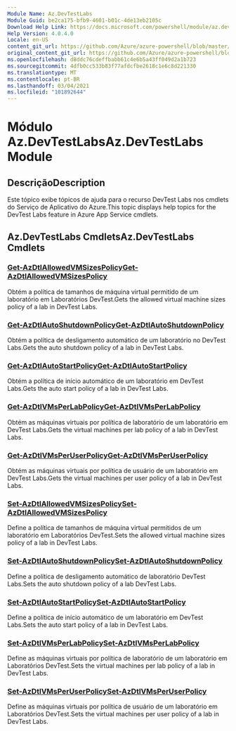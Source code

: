 ```yaml
---
Module Name: Az.DevTestLabs
Module Guid: be2ca175-bfb9-4601-b01c-4de13eb2105c
Download Help Link: https://docs.microsoft.com/powershell/module/az.devtestlabs
Help Version: 4.0.4.0
Locale: en-US
content_git_url: https://github.com/Azure/azure-powershell/blob/master/src/DevTestLabs/DevTestLabs/help/Az.DevTestLabs.md
original_content_git_url: https://github.com/Azure/azure-powershell/blob/master/src/DevTestLabs/DevTestLabs/help/Az.DevTestLabs.md
ms.openlocfilehash: d8ddc76cdeffbabb61c4e6b5a43ff049d2a1b723
ms.sourcegitcommit: 4dfb0cc533b83f77afdcfbe2618c1e6c8d221330
ms.translationtype: MT
ms.contentlocale: pt-BR
ms.lasthandoff: 03/04/2021
ms.locfileid: "101892644"
---
```

# <span data-ttu-id="95d98-101">Módulo Az.DevTestLabs</span><span class="sxs-lookup"><span data-stu-id="95d98-101">Az.DevTestLabs Module</span></span>
## <span data-ttu-id="95d98-102">Descrição</span><span class="sxs-lookup"><span data-stu-id="95d98-102">Description</span></span>
<span data-ttu-id="95d98-103">Este tópico exibe tópicos de ajuda para o recurso DevTest Labs nos cmdlets do Serviço de Aplicativo do Azure.</span><span class="sxs-lookup"><span data-stu-id="95d98-103">This topic displays help topics for the DevTest Labs feature in Azure App Service cmdlets.</span></span>

## <span data-ttu-id="95d98-104">Az.DevTestLabs Cmdlets</span><span class="sxs-lookup"><span data-stu-id="95d98-104">Az.DevTestLabs Cmdlets</span></span>
### [<span data-ttu-id="95d98-105">Get-AzDtlAllowedVMSizesPolicy</span><span class="sxs-lookup"><span data-stu-id="95d98-105">Get-AzDtlAllowedVMSizesPolicy</span></span>](Get-AzDtlAllowedVMSizesPolicy.md)
<span data-ttu-id="95d98-106">Obtém a política de tamanhos de máquina virtual permitido de um laboratório em Laboratórios DevTest.</span><span class="sxs-lookup"><span data-stu-id="95d98-106">Gets the allowed virtual machine sizes policy of a lab in DevTest Labs.</span></span>

### [<span data-ttu-id="95d98-107">Get-AzDtlAutoShutdownPolicy</span><span class="sxs-lookup"><span data-stu-id="95d98-107">Get-AzDtlAutoShutdownPolicy</span></span>](Get-AzDtlAutoShutdownPolicy.md)
<span data-ttu-id="95d98-108">Obtém a política de desligamento automático de um laboratório no DevTest Labs.</span><span class="sxs-lookup"><span data-stu-id="95d98-108">Gets the auto shutdown policy of a lab in DevTest Labs.</span></span>

### [<span data-ttu-id="95d98-109">Get-AzDtlAutoStartPolicy</span><span class="sxs-lookup"><span data-stu-id="95d98-109">Get-AzDtlAutoStartPolicy</span></span>](Get-AzDtlAutoStartPolicy.md)
<span data-ttu-id="95d98-110">Obtém a política de início automático de um laboratório em DevTest Labs.</span><span class="sxs-lookup"><span data-stu-id="95d98-110">Gets the auto start policy of a lab in DevTest Labs.</span></span>

### [<span data-ttu-id="95d98-111">Get-AzDtlVMsPerLabPolicy</span><span class="sxs-lookup"><span data-stu-id="95d98-111">Get-AzDtlVMsPerLabPolicy</span></span>](Get-AzDtlVMsPerLabPolicy.md)
<span data-ttu-id="95d98-112">Obtém as máquinas virtuais por política de laboratório de um laboratório em DevTest Labs.</span><span class="sxs-lookup"><span data-stu-id="95d98-112">Gets the virtual machines per lab policy of a lab in DevTest Labs.</span></span>

### [<span data-ttu-id="95d98-113">Get-AzDtlVMsPerUserPolicy</span><span class="sxs-lookup"><span data-stu-id="95d98-113">Get-AzDtlVMsPerUserPolicy</span></span>](Get-AzDtlVMsPerUserPolicy.md)
<span data-ttu-id="95d98-114">Obtém as máquinas virtuais por política de usuário de um laboratório em DevTest Labs.</span><span class="sxs-lookup"><span data-stu-id="95d98-114">Gets the virtual machines per user policy of a lab in DevTest Labs.</span></span>

### [<span data-ttu-id="95d98-115">Set-AzDtlAllowedVMSizesPolicy</span><span class="sxs-lookup"><span data-stu-id="95d98-115">Set-AzDtlAllowedVMSizesPolicy</span></span>](Set-AzDtlAllowedVMSizesPolicy.md)
<span data-ttu-id="95d98-116">Define a política de tamanhos de máquina virtual permitidos de um laboratório em Laboratórios DevTest.</span><span class="sxs-lookup"><span data-stu-id="95d98-116">Sets the allowed virtual machine sizes policy of a lab in DevTest Labs.</span></span>

### [<span data-ttu-id="95d98-117">Set-AzDtlAutoShutdownPolicy</span><span class="sxs-lookup"><span data-stu-id="95d98-117">Set-AzDtlAutoShutdownPolicy</span></span>](Set-AzDtlAutoShutdownPolicy.md)
<span data-ttu-id="95d98-118">Define a política de desligamento automático de laboratório DevTest Labs.</span><span class="sxs-lookup"><span data-stu-id="95d98-118">Sets the auto shutdown policy of a lab DevTest Labs.</span></span>

### [<span data-ttu-id="95d98-119">Set-AzDtlAutoStartPolicy</span><span class="sxs-lookup"><span data-stu-id="95d98-119">Set-AzDtlAutoStartPolicy</span></span>](Set-AzDtlAutoStartPolicy.md)
<span data-ttu-id="95d98-120">Define a política de início automático de um laboratório em DevTest Labs.</span><span class="sxs-lookup"><span data-stu-id="95d98-120">Sets the auto start policy of a lab in DevTest Labs.</span></span>

### [<span data-ttu-id="95d98-121">Set-AzDtlVMsPerLabPolicy</span><span class="sxs-lookup"><span data-stu-id="95d98-121">Set-AzDtlVMsPerLabPolicy</span></span>](Set-AzDtlVMsPerLabPolicy.md)
<span data-ttu-id="95d98-122">Define as máquinas virtuais por política de laboratório de um laboratório em Laboratórios DevTest.</span><span class="sxs-lookup"><span data-stu-id="95d98-122">Sets the virtual machines per lab policy of a lab in DevTest Labs.</span></span>

### [<span data-ttu-id="95d98-123">Set-AzDtlVMsPerUserPolicy</span><span class="sxs-lookup"><span data-stu-id="95d98-123">Set-AzDtlVMsPerUserPolicy</span></span>](Set-AzDtlVMsPerUserPolicy.md)
<span data-ttu-id="95d98-124">Define as máquinas virtuais por política de usuário de um laboratório em Laboratórios DevTest.</span><span class="sxs-lookup"><span data-stu-id="95d98-124">Sets the virtual machines per user policy of a lab in DevTest Labs.</span></span>

